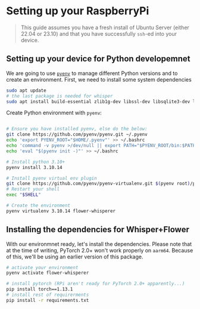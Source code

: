 # Setting up your RaspberryPi

> This guide assumes you have a fresh install of Ubuntu Server (either 22.04 or 23.10) and that you have successfully `ssh`-ed into your device.

## Setting up your device for Python developemnet

We are going to use [`pyenv`](https://github.com/pyenv/pyenv) to manage different Python versions and to create an environment. First, we need to install some system dependencies

```bash
sudo apt update
# the last package is needed for whisper
sudo apt install build-essential zlib1g-dev libssl-dev libsqlite3-dev libreadline-dev libbz2-dev libffi-dev liblzma-dev libsndfile1
```

Create Python environment with `pyenv`:

```bash

# Ensure you have installed pyenv, else do the below:
git clone https://github.com/pyenv/pyenv.git ~/.pyenv
echo 'export PYENV_ROOT="$HOME/.pyenv"' >> ~/.bashrc
echo 'command -v pyenv >/dev/null || export PATH="$PYENV_ROOT/bin:$PATH"' >> ~/.bashrc
echo 'eval "$(pyenv init -)"' >> ~/.bashrc

# Install python 3.10+
pyenv install 3.10.14

# Install pyenv virtual env plugin
git clone https://github.com/pyenv/pyenv-virtualenv.git $(pyenv root)/plugins/pyenv-virtualenv
# Restart your shell
exec "$SHELL"

# Create the environment
pyenv virtualenv 3.10.14 flower-whisperer
```

## Installing the dependencies for Whisper+Flower

With our environmnet ready, let's install the dependencies. Please note that at the time of writing, PyTorch 2.0+ won't work properly on `aarm64`. Because of this, we'll be using an earlier version of this package.

```bash
# activate your environment
pyenv activate flower-whisperer

# install pytorch (RPi aren't ready for PyTorch 2.0+ apparently...)
pip install torch==1.13.1
# install rest of requirerments
pip install -r requirements.txt
```
